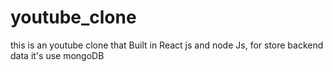 # youtube_clone
this is an youtube clone that Built in React js and node Js, for store backend data it's use mongoDB
